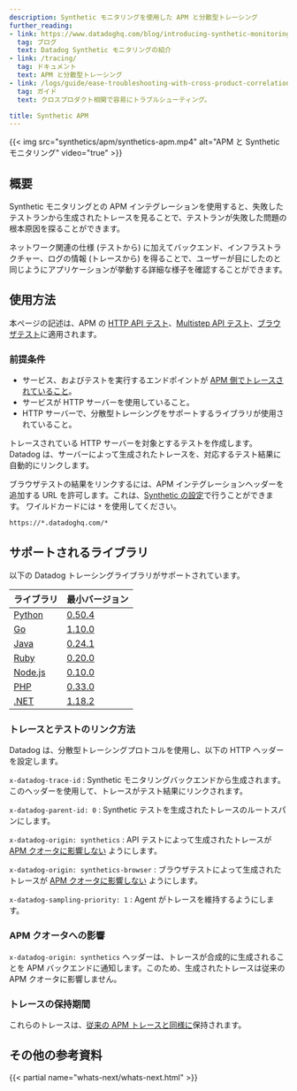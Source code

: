 ```yaml
---
description: Synthetic モニタリングを使用した APM と分散型トレーシング
further_reading:
- link: https://www.datadoghq.com/blog/introducing-synthetic-monitoring/
  tag: ブログ
  text: Datadog Synthetic モニタリングの紹介
- link: /tracing/
  tag: ドキュメント
  text: APM と分散型トレーシング
- link: /logs/guide/ease-troubleshooting-with-cross-product-correlation/
  tag: ガイド
  text: クロスプロダクト相関で容易にトラブルシューティング。

title: Synthetic APM
---
```


{{< img src="synthetics/apm/synthetics-apm.mp4" alt="APM と Synthetic モニタリング" video="true" >}}

## 概要

Synthetic モニタリングとの APM インテグレーションを使用すると、失敗したテストランから生成されたトレースを見ることで、テストランが失敗した問題の根本原因を探ることができます。

ネットワーク関連の仕様 (テストから) に加えてバックエンド、インフラストラクチャー、ログの情報 (トレースから) を得ることで、ユーザーが目にしたのと同じようにアプリケーションが挙動する詳細な様子を確認することができます。

## 使用方法

本ページの記述は、APM の [HTTP API テスト][1]、[Multistep API テスト][2]、[ブラウザテスト][3]に適用されます。

### 前提条件

* サービス、およびテストを実行するエンドポイントが [APM 側でトレースされていること][4]。
* サービスが HTTP サーバーを使用していること。
* HTTP サーバーで、分散型トレーシングをサポートするライブラリが使用されていること。

トレースされている HTTP サーバーを対象とするテストを作成します。Datadog は、サーバーによって生成されたトレースを、対応するテスト結果に自動的にリンクします。

ブラウザテストの結果をリンクするには、APM インテグレーションヘッダーを追加する URL を許可します。これは、[Synthetic の設定][5]で行うことができます。 ワイルドカードには `*` を使用してください。

```text
https://*.datadoghq.com/*
```

## サポートされるライブラリ

以下の Datadog トレーシングライブラリがサポートされています。

| ライブラリ                             | 最小バージョン                                                                                                             |
|----------------------------------------|-------------------------------------------------------------------------------------------------------------------------|
| [Python][6]                  | [0.50.4][7]                |
| [Go][8]                  | [1.10.0][9]                |
| [Java][10]                  | [0.24.1][11]                |
| [Ruby][12]                  | [0.20.0][13]                |
| [Node.js][14]                  | [0.10.0][15]                |
| [PHP][16]                  | [0.33.0][17]                |
| [.NET][18]                  | [1.18.2][19]                |

### トレースとテストのリンク方法

Datadog は、分散型トレーシングプロトコルを使用し、以下の HTTP ヘッダーを設定します。



`x-datadog-trace-id`
: Synthetic モニタリングバックエンドから生成されます。このヘッダーを使用して、トレースがテスト結果にリンクされます。

`x-datadog-parent-id: 0`
: Synthetic テストを生成されたトレースのルートスパンにします。

`x-datadog-origin: synthetics`
: API テストによって生成されたトレースが [APM クオータに影響しない](#how-are-apm-quotas-affected) ようにします。

`x-datadog-origin: synthetics-browser`
: ブラウザテストによって生成されたトレースが [APM クオータに影響しない](#how-are-apm-quotas-affected) ようにします。

`x-datadog-sampling-priority: 1`
: Agent がトレースを維持するようにします。

### APM クオータへの影響

`x-datadog-origin: synthetics` ヘッダーは、トレースが合成的に生成されることを APM バックエンドに通知します。このため、生成されたトレースは従来の APM クオータに影響しません。

### トレースの保持期間

これらのトレースは、[従来の APM トレースと同様に][20]保持されます。

## その他の参考資料

{{< partial name="whats-next/whats-next.html" >}}



[1]: /ja/synthetics/api_tests/http_tests/?tab=requestoptions
[2]: /ja/synthetics/multistep?tab=requestoptions
[3]: /ja/synthetics/browser_tests/
[4]: /ja/tracing/
[5]: https://app.datadoghq.com/synthetics/settings/default
[6]: /ja/tracing/trace_collection/dd_libraries/python/
[7]: https://github.com/DataDog/dd-trace-py/releases/tag/v0.50.4
[8]: /ja/tracing/trace_collection/dd_libraries/go/
[9]: https://github.com/DataDog/dd-trace-go/releases/tag/v1.10.0
[10]: /ja/tracing/trace_collection/dd_libraries/java/
[11]: https://github.com/DataDog/dd-trace-java/releases/tag/v0.24.1
[12]: /ja/tracing/trace_collection/dd_libraries/ruby/
[13]: https://github.com/DataDog/dd-trace-rb/releases/tag/v0.20.0
[14]: /ja/tracing/trace_collection/dd_libraries/nodejs/
[15]: https://github.com/DataDog/dd-trace-js/releases/tag/v0.10.0
[16]: /ja/tracing/trace_collection/dd_libraries/php/
[17]: https://github.com/DataDog/dd-trace-php/releases/tag/0.33.0
[18]: /ja/tracing/trace_collection/dd_libraries/dotnet-core/
[19]: https://github.com/DataDog/dd-trace-dotnet/releases/tag/v1.18.2
[20]: /ja/tracing/trace_pipeline/trace_retention/
